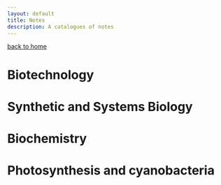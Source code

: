 ```yaml
---
layout: default
title: Notes
description: A catalogues of notes
---
```

[back to home](./)

# Biotechnology


# Synthetic and Systems Biology


# Biochemistry

# Photosynthesis and cyanobacteria




